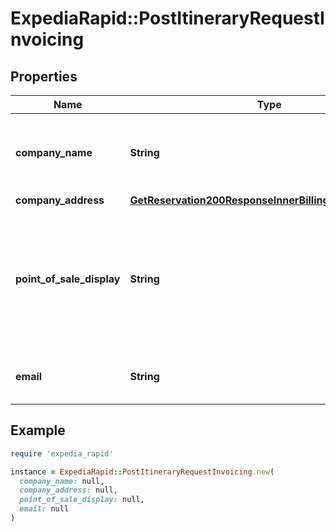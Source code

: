 # ExpediaRapid::PostItineraryRequestInvoicing

## Properties

| Name | Type | Description | Notes |
| ---- | ---- | ----------- | ----- |
| **company_name** | **String** | The traveler&#39;s company name to appear on the invoice. | [optional] |
| **company_address** | [**GetReservation200ResponseInnerBillingContactAddress**](GetReservation200ResponseInnerBillingContactAddress.md) |  | [optional] |
| **point_of_sale_display** | **String** | Provide this when a specific site or branding should be used on the invoice instead of partner name.  | [optional] |
| **email** | **String** | Email address to send invoices | [optional] |

## Example

```ruby
require 'expedia_rapid'

instance = ExpediaRapid::PostItineraryRequestInvoicing.new(
  company_name: null,
  company_address: null,
  point_of_sale_display: null,
  email: null
)
```

